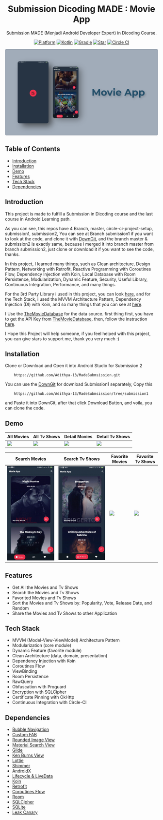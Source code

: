 <h1 align="center">
  Submission Dicoding MADE : Movie App
</h1>
<p align="center">
  Submission MADE (Menjadi Android Developer Expert) in Dicoding Course.
</p>
<p align="center">
  <a href="http://developer.android.com/index.html"><img alt="Platform" src="https://img.shields.io/badge/platform-Android-green.svg"></a>
  <a href="http://kotlinlang.org"><img alt="Kotlin" src="https://img.shields.io/badge/kotlin-1.4.20-blue.svg"></a>
  <a href="https://developer.android.com/studio/releases/gradle-plugin"><img alt="Gradle" src="https://img.shields.io/badge/gradle-4.1.1-yellow.svg"></a>
  <a href="https://github.com/Adithya-13/MadeSubmsission/"><img alt="Star" src="https://img.shields.io/github/stars/Adithya-13/MadeSubmsission"></a>
  <a href="https://github.com/Adithya-13/MadeSubmsission/"><img alt="Circle CI" src="https://circleci.com/gh/Adithya-13/MadeSubmsission.svg?style=shield"></a>
</p>

<p align="center">
  <img src="assets/thumbnail.png"/>
</p>

## Table of Contents
- [Introduction](#introduction)
- [Installation](#installation)
- [Demo](#demo)
- [Features](#features)
- [Tech Stack](#tech-stack)
- [Dependencies](#dependencies)

## Introduction

This project is made to fulfill a Submission in Dicoding course and the last course in Android Learning path.

As you can see, this repos have 4 Branch, master, circle-ci-project-setup, submission1, submission2, You can see at Branch submission1 if you want to look at the code, and clone it with [DownGit](https://downgit.github.io/), and the branch master & submission2 is exactly same, because i merged it into branch master from branch submission2, just clone or download it if you want to see the code, thanks.

In this project, I learned many things, such as Clean architecture, Design Pattern, Networking with Retrofit, Reactive Programming with Coroutines Flow, Dependency Injection with Koin, Local Database with Room Persistence, Modularization, Dynamic Feature, Security, Useful Library, Continuous Integration, Performance, and many things.

For the 3rd Party Library i used in this project, you can look [here](#dependencies), and for the Tech Stack, i used the MVVM Architecture Pattern, Dependency Injection (DI) with Koin, and so many things that you can see at [here](#tech_stack).

I Use the [TheMovieDatabase](https://www.themoviedb.org/) for the data source. first thing first, you have to get the API Key from [TheMovieDatabase](https://www.themoviedb.org/), then, follow the instruction [here](#installation).

I Hope this Project will help someone, if you feel helped with this project, you can give stars to support me, thank you very much :)

## Installation

Clone or Download and Open it into Android Studio for Submission 2
```
    https://github.com/Adithya-13/MadeSubmsission.git
```  

You can use the [DownGit](https://downgit.github.io/) for download Submission1 separately, Copy this

```
    https://github.com/Adithya-13/MadeSubmsission/tree/submission1
```

and Paste it into DownGit, after that click Download Button, and voila, you can clone the code.

## Demo

|All Movies|All Tv Shows|Detail Movies|Detail Tv Shows|
|--|--|--|--|
|![](assets/movies.gif?raw=true)|![](assets/tv_shows.gif?raw=true)|![](assets/detail_movies.gif?raw=true)|![](assets/detail_tv_shows.gif?raw=true)|

|Search Movies|Search Tv Shows|Favorite Movies|Favorite Tv Shows|
|--|--|--|--|
|![](assets/search_movies.gif?raw=true)|![](assets/search_tv_shows.gif?raw=true)|![](assets/favorite_movies.gif?raw=true)|![](assets/favorite_tv_shows.gif?raw=true)|

## Features
- Get All the Movies and Tv Shows
- Search the Movies and Tv Shows
- Favorited Movies and Tv Shows
- Sort the Movies and Tv Shows by: Popularity, Vote, Release Date, and Random
- Share the Movies and Tv Shows to other Application

## Tech Stack
- MVVM (Model-View-ViewModel) Architecture Pattern
- Modularization (core module)
- Dynamic Feature (favorite module)
- Clean Architecture (data, domain, presentation)
- Dependency Injection with Koin
- Coroutines Flow
- ViewBinding
- Room Persistence
- RawQuery
- Obfuscation with Proguard
- Encryption with SQLCipher
- Certificate Pinning with OkHttp
- Continuous Integration with Circle-CI

## Dependencies
- [Bubble Navigation](https://github.com/gauravk95/bubble-navigation)
- [Custom FAB](https://github.com/Clans/FloatingActionButton)
- [Rounded Image View](https://github.com/vinc3m1/RoundedImageView)
- [Material Search View](https://github.com/MiguelCatalan/MaterialSearchView)
- [Glide](https://github.com/bumptech/glide)
- [Ken Burns View](https://github.com/flavioarfaria/KenBurnsView)
- [Lottie](https://github.com/airbnb/lottie-android)
- [Shimmer](https://github.com/facebook/shimmer-android)
- [AndroidX](https://mvnrepository.com/artifact/androidx)
- [Lifecycle & LiveData](https://developer.android.com/jetpack/androidx/releases/lifecycle)
- [Koin](https://github.com/InsertKoinIO/koin)
- [Retrofit](https://square.github.io/retrofit/)
- [Coroutines Flow](https://developer.android.com/kotlin/flow)
- [Room](https://developer.android.com/training/data-storage/room?gclid=Cj0KCQiA0MD_BRCTARIsADXoopYlw1cozWjwyR-ucLYa-aoqYlZeJmxG34JnhByjApMNwuchOcAzcy0aAgGHEALw_wcB&gclsrc=aw.ds)
- [SQLCipher](https://github.com/sqlcipher/sqlcipher)
- [SQLite](https://developer.android.com/jetpack/androidx/releases/sqlite)
- [Leak Canary](https://github.com/square/leakcanary)